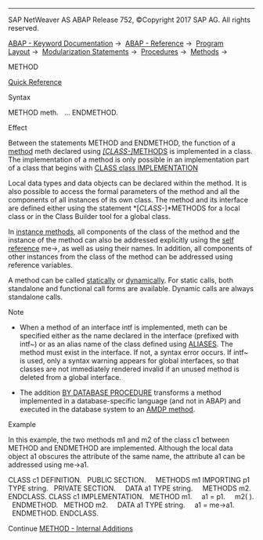   

* * *

SAP NetWeaver AS ABAP Release 752, ©Copyright 2017 SAP AG. All rights reserved.

[ABAP - Keyword Documentation](javascript:call_link\('abenabap.htm'\)) →  [ABAP - Reference](javascript:call_link\('abenabap_reference.htm'\)) →  [Program Layout](javascript:call_link\('abenabap_program_layout.htm'\)) →  [Modularization Statements](javascript:call_link\('abenabap_language_modularization.htm'\)) →  [Procedures](javascript:call_link\('abenabap_language_procedures.htm'\)) →  [Methods](javascript:call_link\('abenabap_methods.htm'\)) → 

METHOD

[Quick Reference](javascript:call_link\('abapmethod_shortref.htm'\))

Syntax

METHOD meth.
  ...
ENDMETHOD.

Effect

Between the statements METHOD and ENDMETHOD, the function of a [method](javascript:call_link\('abenmethod_glosry.htm'\) "Glossary Entry") meth declared using [*\[*CLASS-*\]*](javascript:call_link\('abapclass-methods.htm'\))[METHODS](javascript:call_link\('abapmethods.htm'\)) is implemented in a class. The implementation of a method is only possible in an implementation part of a class that begins with [CLASS class IMPLEMENTATION](javascript:call_link\('abapclass.htm'\))

Local data types and data objects can be declared within the method. It is also possible to access the formal parameters of the method and all the components of all instances of its own class. The method and its interface are defined either using the statement *\[*CLASS-*\]*METHODS for a local class or in the Class Builder tool for a global class.

In [instance methods](javascript:call_link\('abeninstance_method_glosry.htm'\) "Glossary Entry"), all components of the class of the method and the instance of the method can also be addressed explicitly using the [self reference](javascript:call_link\('abenself_reference_glosry.htm'\) "Glossary Entry") me->, as well as using their names. In addition, all components of other instances from the class of the method can be addressed using reference variables.

A method can be called [statically](javascript:call_link\('abenmethod_calls_static.htm'\)) or [dynamically](javascript:call_link\('abenmethod_calls_dynamic.htm'\)). For static calls, both standalone and functional call forms are available. Dynamic calls are always standalone calls.

Note

-   When a method of an interface intf is implemented, meth can be specified either as the name declared in the interface (prefixed with intf~) or as an alias name of the class defined using [ALIASES](javascript:call_link\('abapaliases.htm'\)). The method must exist in the interface. If not, a syntax error occurs. If intf~ is used, only a syntax warning appears for global interfaces, so that classes are not immediately rendered invalid if an unused method is deleted from a global interface.
    
-   The addition [BY DATABASE PROCEDURE](javascript:call_link\('abapmethod_by_db_proc.htm'\)) transforms a method implemented in a database-specific language (and not in ABAP) and executed in the database system to an [AMDP method](javascript:call_link\('abenamdp_method_glosry.htm'\) "Glossary Entry").
    

Example

In this example, the two methods m1 and m2 of the class c1 between METHOD and ENDMETHOD are implemented. Although the local data object a1 obscures the attribute of the same name, the attribute a1 can be addressed using me->a1.

CLASS c1 DEFINITION.
  PUBLIC SECTION.
    METHODS m1 IMPORTING p1 TYPE string.
  PRIVATE SECTION.
    DATA a1 TYPE string.
    METHODS m2.
ENDCLASS.
CLASS c1 IMPLEMENTATION.
  METHOD m1.
    a1 = p1.
    m2( ).
  ENDMETHOD.
  METHOD m2.
    DATA a1 TYPE string.
    a1 = me->a1.
  ENDMETHOD.
ENDCLASS.

Continue
[METHOD - Internal Additions](javascript:call_link\('abapmethod_kernel_module_internal.htm'\))